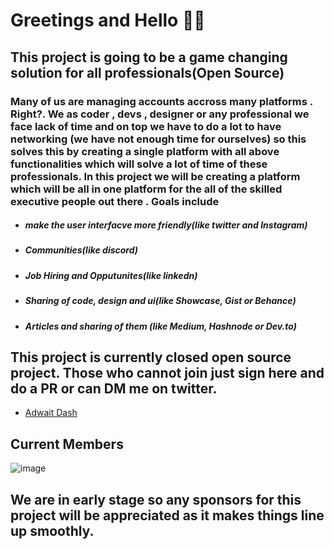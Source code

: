 # Greetings and Hello 👋👋
## This project is going to be a game changing solution  for all professionals(Open Source)
### Many of us  are managing accounts accross many platforms . Right?. We as coder , devs , designer or any professional we face lack of time and on top we have to do a lot to have networking (we have not enough time for ourselves) so this solves this by creating a single platform with all above functionalities which will solve a lot of time of these professionals. In this project we will be creating a platform which will be all in one platform for the all of the skilled executive people out there . Goals include
* ##### make the user interfacve more friendly(like twitter and Instagram)
* ##### Communities(like discord)
* ##### Job Hiring and Opputunites(like linkedn)
* ##### Sharing of code, design and ui(like Showcase, Gist or Behance)
* ##### Articles and sharing of them (like Medium, Hashnode or Dev.to)


## This project is currently closed open source project. Those who cannot join just sign here and do a PR or can DM me on twitter.
* [Adwait Dash](https://twitter.com/epicadidash)
## Current Members
![image](https://user-images.githubusercontent.com/83776308/189698212-04189a51-a970-4cfe-a3cb-95e9d65005f5.png)


## We are in early stage so any sponsors for this project will be appreciated as it makes things line up smoothly.

